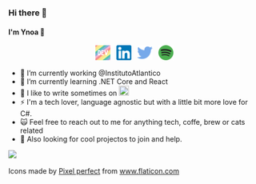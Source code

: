 ### Hi there 👋
#### I'm Ynoa :panda_face:
<p align='center'>
<a href="https://dev.to/ypedroo"><img height="30" src="https://github.com/ypedroo/ypedroo/blob/master/icons/dev.png"></a>&nbsp;&nbsp;
<a href="https://www.linkedin.com/in/ynoapedro/"><img height="30" src="https://github.com/ypedroo/ypedroo/blob/master/icons/linkedin.png"></a>&nbsp;&nbsp;
<a href="https://twitter.com/ypedro32"><img height="30" src="https://github.com/ypedroo/ypedroo/blob/master/icons/twitter.png"></a>&nbsp;&nbsp;
<a href="https://open.spotify.com/user/12149602493/"><img height="30" src="https://github.com/ypedroo/ypedroo/blob/master/icons/spotify.png"></a>
</p>

- 🔭 I’m currently working @InstitutoAtlantico
- 🌱 I’m currently learning .NET Core and React
- 💬 I like to write sometimes on <img src="https://d2fltix0v2e0sb.cloudfront.net/dev-badge.svg" width="20" height="20">
- ⚡ I'm a tech lover, language agnostic but with a little bit more love for C#.
- :scream_cat: Feel free to reach out to me for anything tech, coffe, brew or cats related 
- :dancers: Also looking for cool projectos to join and help.

<img src="https://media.giphy.com/media/3o7TKEc156FfMCbAty/giphy.gif">


Icons made by <a href="https://www.flaticon.com/authors/pixel-perfect" title="Pixel perfect">Pixel perfect</a> from <a href="https://www.flaticon.com/" title="Flaticon"> www.flaticon.com</a>
